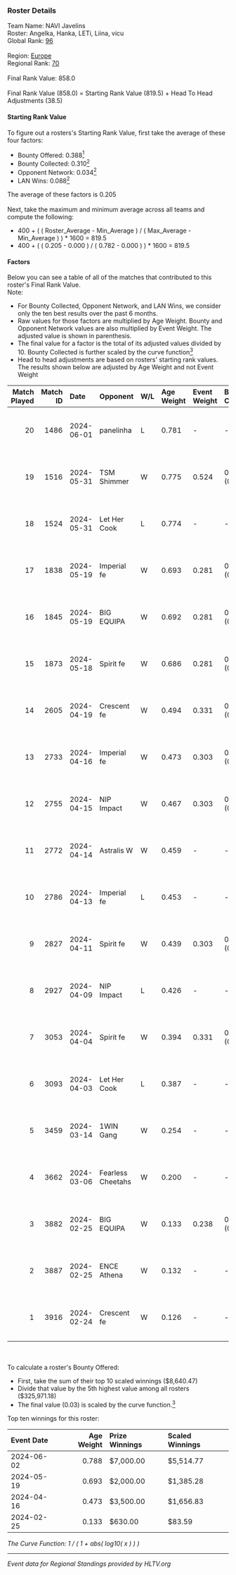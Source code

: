 ### Roster Details<br />
Team Name: NAVI Javelins<br />
Roster: Angelka, Hanka, LETi, Liina, vicu<br />
Global Rank: [96](../standings_global.md)<br />
<br />
Region: [Europe]( ../standings_europe.md)<br />
Regional Rank: [70]( ../standings_europe.md)<br />
<br />
Final Rank Value:  858.0<br />
<br />
Final Rank Value (858.0) = Starting Rank Value (819.5) + Head To Head Adjustments (38.5)<br />

#### Starting Rank Value<br />
To figure out a rosters's Starting Rank Value, first take the average of these four factors:<br />
- Bounty Offered: 0.388[<sup>1</sup>](#table2)
- Bounty Collected: 0.310[<sup>2</sup>](#table1)
- Opponent Network: 0.034[<sup>2</sup>](#table1)
- LAN Wins: 0.088[<sup>2</sup>](#table1)

The average of these factors is 0.205<br />
<br />
Next, take the maximum and minimum average across all teams and compute the following:<br />
- 400 + ( ( Roster_Average - Min_Average ) / ( Max_Average - Min_Average ) ) * 1600 = 819.5
- 400 + ( ( 0.205 - 0.000 ) / ( 0.782 - 0.000 ) ) * 1600 = 819.5


#### Factors<br />
Below you can see a table of all of the matches that contributed to this roster's Final Rank Value.<br />
Note:<br />

- For Bounty Collected, Opponent Network, and LAN Wins, we consider only the ten best results over the past 6 months.
- Raw values for those factors are multiplied by Age Weight. Bounty and Opponent Network values are also multiplied by Event Weight. The adjusted value is shown in parenthesis.
- The final value for a factor is the total of its adjusted values divided by 10. Bounty Collected is further scaled by the curve function[<sup>3</sup>](#curveFunction)
- Head to head adjustments are based on rosters' starting rank values. The results shown below are adjusted by Age Weight and not Event Weight
<span id="table1"></span><br />


| Match Played | Match ID | Date       | Opponent          | W/L | Age Weight | Event Weight | Bounty Collected | Opponent Network | LAN Wins  | H2H Adj. | Roster                            |
| -: | -: | :- | :- | :- | :- | :- | :- | :- | :- | -: | :- |
|           20 |     1486 | 2024-06-01 | panelinha         | L   | 0.781      | -            | -                | -                | -         |   -12.32 | Angelka, Hanka, LETi, Liina, vicu |
|           19 |     1516 | 2024-05-31 | TSM Shimmer       | W   | 0.775      | 0.524        | 0.020 (0.008)    | 0.206 (0.084)    | 1 (0.775) |     7.61 | Angelka, Hanka, LETi, Liina, vicu |
|           18 |     1524 | 2024-05-31 | Let Her Cook      | L   | 0.774      | -            | -                | -                | -         |   -10.84 | Angelka, Hanka, LETi, Liina, vicu |
|           17 |     1838 | 2024-05-19 | Imperial fe       | W   | 0.693      | 0.281        | 0.129 (0.025)    | 0.310 (0.060)    | 0 (0.000) |    16.08 | Angelka, Hanka, LETi, Liina, vicu |
|           16 |     1845 | 2024-05-19 | BIG EQUIPA        | W   | 0.692      | 0.281        | 0.017 (0.003)    | 0.157 (0.031)    | 0 (0.000) |     8.87 | Angelka, Hanka, LETi, Liina, vicu |
|           15 |     1873 | 2024-05-18 | Spirit fe         | W   | 0.686      | 0.281        | 0.005 (0.001)    | 0.145 (0.028)    | 0 (0.000) |     5.17 | Angelka, Hanka, LETi, Liina, vicu |
|           14 |     2605 | 2024-04-19 | Crescent fe       | W   | 0.494      | 0.331        | 0.005 (0.001)    | 0.081 (0.013)    | 0 (0.000) |     3.91 | Angelka, Hanka, LETi, Liina, vicu |
|           13 |     2733 | 2024-04-16 | Imperial fe       | W   | 0.473      | 0.303        | 0.129 (0.018)    | 0.310 (0.044)    | 0 (0.000) |    11.51 | Angelka, Hanka, LETi, Liina, vicu |
|           12 |     2755 | 2024-04-15 | NIP Impact        | W   | 0.467      | 0.303        | 0.005 (0.001)    | 0.236 (0.033)    | 0 (0.000) |     5.49 | Angelka, Hanka, LETi, Liina, vicu |
|           11 |     2772 | 2024-04-14 | Astralis W        | W   | 0.459      | -            | -                | -                | 0 (0.000) |     3.46 | Angelka, Hanka, LETi, Liina, vicu |
|           10 |     2786 | 2024-04-13 | Imperial fe       | L   | 0.453      | -            | -                | -                | -         |    -3.15 | Angelka, Hanka, LETi, Liina, vicu |
|            9 |     2827 | 2024-04-11 | Spirit fe         | W   | 0.439      | 0.303        | 0.005 (0.001)    | 0.145 (0.019)    | 0 (0.000) |     3.93 | Angelka, Hanka, LETi, Liina, vicu |
|            8 |     2927 | 2024-04-09 | NIP Impact        | L   | 0.426      | -            | -                | -                | -         |    -8.61 | Angelka, Hanka, LETi, Liina, vicu |
|            7 |     3053 | 2024-04-04 | Spirit fe         | W   | 0.394      | 0.331        | 0.005 (0.001)    | 0.145 (0.019)    | 0 (0.000) |     3.60 | Angelka, Hanka, LETi, Liina, vicu |
|            6 |     3093 | 2024-04-03 | Let Her Cook      | L   | 0.387      | -            | -                | -                | -         |    -4.48 | Angelka, Hanka, LETi, Liina, vicu |
|            5 |     3459 | 2024-03-14 | 1WIN Gang         | W   | 0.254      | -            | -                | -                | -         |     2.21 | Angelka, Hanka, LETi, Liina, vicu |
|            4 |     3662 | 2024-03-06 | Fearless Cheetahs | W   | 0.200      | -            | -                | -                | -         |     1.96 | Angelka, Hanka, LETi, Liina, vicu |
|            3 |     3882 | 2024-02-25 | BIG EQUIPA        | W   | 0.133      | 0.238        | 0.017 (0.001)    | 0.157 (0.005)    | -         |     1.80 | Angelka, Hanka, LETi, Liina, vicu |
|            2 |     3887 | 2024-02-25 | ENCE Athena       | W   | 0.132      | -            | -                | -                | -         |     1.11 | Angelka, Hanka, LETi, Liina, vicu |
|            1 |     3916 | 2024-02-24 | Crescent fe       | W   | 0.126      | -            | -                | -                | -         |     1.18 | Angelka, Hanka, LETi, Liina, vicu |

<br />
<span id="table2"></span><br />
To calculate a roster's Bounty Offered:<br />

- First, take the sum of their top 10 scaled winnings ($8,640.47)
- Divide that value by the 5th highest value among all rosters ($325,971.18)
- The final value (0.03) is scaled by the curve function.[<sup>3</sup>](#curveFunction)

Top ten winnings for this roster:<br />

| Event Date | Age Weight | Prize Winnings | Scaled Winnings |
| :- | -: | :- | :- |
| 2024-06-02 |      0.788 | $7,000.00      | $5,514.77       |
| 2024-05-19 |      0.693 | $2,000.00      | $1,385.28       |
| 2024-04-16 |      0.473 | $3,500.00      | $1,656.83       |
| 2024-02-25 |      0.133 | $630.00        | $83.59          |


<span id="curveFunction"></span>_The Curve Function: 1 / ( 1 + abs( log10( x ) ) )_<br />

---
_Event data for Regional Standings provided by HLTV.org_<br />
